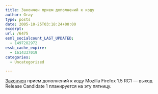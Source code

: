 ```yaml
---
title: Закончен прием дополнений к коду
author: Gray
type: posts
date: 2005-10-25T03:18:24+00:00
excerpt:
url: /6475
esml_socialcount_LAST_UPDATED:
  - 1497282972
essb_cache_expire:
  - 1614337019
categories:
  - Uncategorized

---
```








<a href="http://www.mozillazine.org/talkback.html?article=7601" target="_blank">Закончен</a> прием дополнений к коду Mozilla Firefox 1.5 RC1 &#8212; выход Release Candidate 1 планируется на эту пятницу.